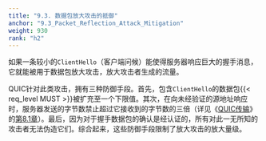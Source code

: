 ```yaml
---
title: "9.3. 数据包放大攻击的抵御"
anchor: "9.3_Packet_Reflection_Attack_Mitigation"
weight: 930
rank: "h2"
---
```


如果一条较小的`ClientHello`（客户端问候）能使得服务器响应巨大的握手消息，它就能被用于数据包放大攻击，放大攻击者生成的流量。

QUIC针对此类攻击，拥有三种防御手段。首先，包含`ClientHello`的数据包{{< req_level MUST >}}被扩充至一个下限值。其次，在向未经验证的源地址响应时，服务器发送的字节数禁止超过它接收到的字节数的三倍（详见《[QUIC传输](../RFC9000_Chinese_Translation)》的[第8.1章](../RFC9000_Chinese_Translation/#8.1_Address_Validation_during_Connection_Establishment)）。最后，因为对于握手数据包的确认是经认证的，所有对此一无所知的攻击者无法伪造它们。综合起来，这些防御手段限制了放大攻击的放大量级。

